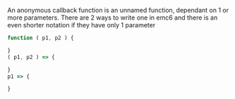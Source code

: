 An anonymous callback function is an unnamed function, dependant on 1 or more parameters.
There are 2 ways to write one in emc6 and there is an even shorter notation if they have only 1 parameter
```javascript
function ( p1, p2 ) {

}
( p1, p2 ) => {

}
p1 => {

}
```
